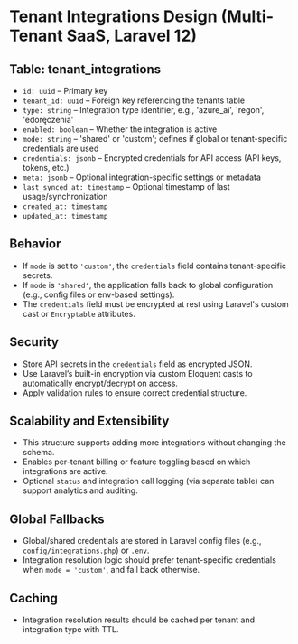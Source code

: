 # Tenant Integrations Design (Multi-Tenant SaaS, Laravel 12)

## Table: tenant_integrations

- `id: uuid` – Primary key
- `tenant_id: uuid` – Foreign key referencing the tenants table
- `type: string` – Integration type identifier, e.g., 'azure_ai', 'regon', 'edoręczenia'
- `enabled: boolean` – Whether the integration is active
- `mode: string` – 'shared' or 'custom'; defines if global or tenant-specific credentials are used
- `credentials: jsonb` – Encrypted credentials for API access (API keys, tokens, etc.)
- `meta: jsonb` – Optional integration-specific settings or metadata
- `last_synced_at: timestamp` – Optional timestamp of last usage/synchronization
- `created_at: timestamp`
- `updated_at: timestamp`

## Behavior

- If `mode` is set to `'custom'`, the `credentials` field contains tenant-specific secrets.
- If `mode` is `'shared'`, the application falls back to global configuration (e.g., config files or env-based settings).
- The `credentials` field must be encrypted at rest using Laravel's custom cast or `Encryptable` attributes.

## Security

- Store API secrets in the `credentials` field as encrypted JSON.
- Use Laravel’s built-in encryption via custom Eloquent casts to automatically encrypt/decrypt on access.
- Apply validation rules to ensure correct credential structure.

## Scalability and Extensibility

- This structure supports adding more integrations without changing the schema.
- Enables per-tenant billing or feature toggling based on which integrations are active.
- Optional `status` and integration call logging (via separate table) can support analytics and auditing.

## Global Fallbacks

- Global/shared credentials are stored in Laravel config files (e.g., `config/integrations.php`) or `.env`.
- Integration resolution logic should prefer tenant-specific credentials when `mode = 'custom'`, and fall back otherwise.

## Caching

- Integration resolution results should be cached per tenant and integration type with TTL.

